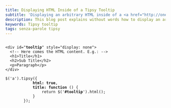 ```yaml
---
title: Displaying HTML Inside of a Tipsy Tooltip
subtitle: 'Displaying an arbitrary HTML inside of a <a href="http://onehackoranother.com/projects/jquery/tipsy/">Tipsy tooltip</a> explained <a class="senza-parole" href="/tags/senza-parole">without words</a>'
description: This blog post explains without words how to display an arbitrary piece of HTML inside of a jQuery Tipsy tooltip.
keywords: Tipsy tooltip
tags: senza-parole tipsy
---
```

<pre>
<code>
&lt;div id="<strong>tooltip</strong>" style="display: none"&gt;
  &lt;!-- Here comes the HTML content. E.g.: --&gt;
  &lt;h1&gt;Title&lt;/h1&gt;
  &lt;h2&gt;Sub Title&lt;/h2&gt;
  &lt;p&gt;Paragraph&lt;/p&gt;
&lt;/div&gt;

$('a').tipsy({
            <strong>html: true</strong>,
            <strong>title: function</strong> () {
                return $('<strong>#tooltip</strong>').html();
            }
        });
</code>
</pre>